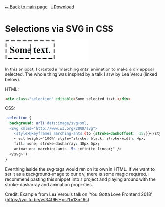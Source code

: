 [⭠ Back to main page](https://github.com/JonasKoenig/CodeOnMyMind) &nbsp;
[⭳ Download](https://minhaskamal.github.io/DownGit/#/home?url=https:%2F%2Fgithub.com%2FJonasKoenig%2FCodeOnMyMind%2Ftree%2Fmaster%2Fprojects%2Fsvg-selection)

# Selections via SVG in CSS

<img src="selection.gif" alt="GIF showing selection effect">

In this snippet, I created a ‘marching ants’ animation to make a div appear selected. The whole thing was inspired by a talk I saw by Lea Verou (linked below).

HTML:
```html
<div class="selection" editable>Some selected text.</div>
```

CSS:
```css
.selection {
  background: url('data:image/svg+xml,                                    \
  <svg xmlns="http://www.w3.org/2000/svg">                                \
    <style>@keyframes marching-ants {to {stroke-dashoffset: -15;}}</style>\
    <rect height="100%" style="stroke: black; stroke-width: 4px;          \
    fill: none; stroke-dasharray: 10px 5px;                               \
    animation: marching-ants .5s infinite linear;" />                     \
  </svg>');
}
```

Everthing inside the svg-tags would run on its own in HTML. If we want to set it as a background-image to our div, there is some magic required. I recommend pasting this snippet into a project and playing around with the stroke-dasharray and animation properties.

Credit: Example from Lea Verou‘s talk on ‘You Gotta Love Frontend 2018’ (https://youtu.be/vs34f9FiHps?t=13m16s)
